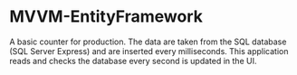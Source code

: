 # MVVM-EntityFramework
A basic counter for production. The data are taken from the SQL database (SQL Server Express) and are inserted every milliseconds. This application reads and checks the database every second is updated in the UI.

